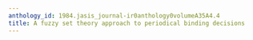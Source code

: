 ```yaml
---
anthology_id: 1984.jasis_journal-ir0anthology0volumeA35A4.4
title: A fuzzy set theory approach to periodical binding decisions
---
```

